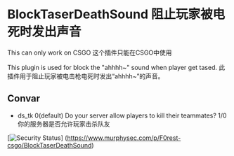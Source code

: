 # BlockTaserDeathSound 阻止玩家被电死时发出声音
This can only work on CSGO
这个插件只能在CSGO中使用

This plugin is used for block the "ahhhh~" sound when player get tased.
此插件用于阻止玩家被电击枪电死时发出“ahhhh~”的声音。


## **Convar**

- ds_tk 0(default) Do your server allow players to kill their teammates? 1/0 你的服务器是否允许玩家击杀队友

[![Security Status](https://s.murphysec.com/badge/F0rest-csgo/BlockTaserDeathSound.svg)] (https://www.murphysec.com/p/F0rest-csgo/BlockTaserDeathSound)
